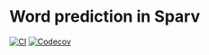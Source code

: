 # Word prediction in Sparv

[![CI](https://github.com/spraakbanken/sparv-word-prediction-plugin/actions/workflows/test.yml/badge.svg)](https://github.com/spraakbanken/sparv-word-prediction-plugin/actions/workflows/test.yml)
[![Codecov](https://codecov.io/gh/spraakbanken/sparv-word-prediction-plugin/coverage.svg)](https://codecov.io/gh/spraakbanken/sparv-word-prediction-plugin)
